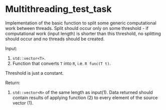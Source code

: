 # Multithreading_test_task
 
Implementation of the basic function to split some generic computational work between threads. Split should occur only on some threshold - if computational work (input length) is shorter than this threshold, no splitting should occur and no threads should be created.

Input:
1. `std::vector<T>`.
2. Function that converts `T` into `R`, i.e. `R func(T t)`.

Threshold is just a constant.

Return:
1. `std::vector<R>` of the same length as input(1). Data returned should contain results of applying function (2) to every element of the source vector (1).